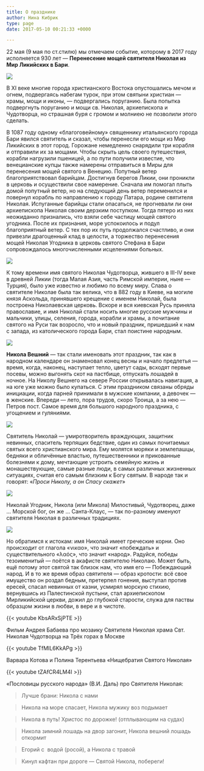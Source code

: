 ```yaml
---
title: О празднике
author: Нина Кибрик
type: page
date: 2017-05-10 00:21:33 +0000

---
```

22 мая (9 мая по ст.стилю) мы отмечаем событие, которому в 2017 году исполняется 930 лет — **Перенесение мощей святителя Николая из Мир Ликийских в Бари**.

![](/uploads/Nikola-XII-v.jpg)

В ХI веке многие города христианского Востока опустошались мечом и огнем, подвергаясь набегам турок, при этом святыни христиан — храмы, мощи и иконы, — подвергались поруганию. Была попытка подвергнуть поруганию и мощи св. Николая, архиепископа и Чудотворца, но страшная буря с громом и молниею не позволили этого сделать.

В 1087 году одному «благоговейному» священнику итальянского города Бари явился святитель и сказал, чтобы перенесли его мощи из Мир Ликийских в этот город. Горожане немедленно снарядили три корабля и отправили их за мощами. Чтобы скрыть цель своего путешествия, корабли нагрузили пшеницей, а по пути получили известие, что венецианские купцы также намерены отправиться в Миры для перенесения мощей святого в Венецию. Попутный ветер благоприятствовал барийцам. Достигнув берегов Ликии, они проникли в церковь и осуществили свое намерение. Сначала им помогал плыть домой попутный ветер, но на следующий день ветер переменился и повернул корабль по направлению к городу Патара, родине святителя Николая. Испуганные барийцы стали опасаться, не прогневали ли они архиепископа Николая своим дерзким поступком. Тогда пятеро из них неожиданно признались, что взяли себе частицу мощей святого угодника. После их признания, море успокоилось и подул благоприятный ветер. С тех пор их путь продолжался счастливо, и они привезли драгоценный клад в целости, а торжество перенесения мощей Николая Угодника в церковь святого Стефана в Бари сопровождалось многочисленными исцелениями больных.

![](/uploads/Nikolaj-Ugodnik-Chud.jpg)

К тому времени имя святого Николая Чудотворца, жившего в III-IV веке в древней Ликии (тогда Малая Азия, часть Римской империи, ныне — Турция), было уже известно и любимо по всему миру. Слава о святителе Николае была так велика, что в 882 году в Киеве, на могиле князя Аскольда, принявшего крещение с именем Николай, была построена Николаевская церковь. Вскоре и вся киевская Русь приняла православие, и имя Николай стали носить многие русские мужчины и мальчики, улицы, селения, города, корабли и храмы, а почитание святого на Руси так возросло, что и новый праздник, пришедший к нам с запада, из католического города Бари, стал поистине народным.

![](/uploads/Nikola.jpg)

**Никола Вешний** — так стали именовать этот праздник, так как в народном календаре он знаменовал конец весны и начало предлетья — время, когда, наконец, наступает тепло, цветут сады, всходят первые посевы, можно выгонять скот на пастбище, отпускать лошадей в ночное. На Николу Вешнего на севере России открывалась навигация, а на юге уже можно было купаться. С этим праздником связаны обряды инициации, когда парней принимали в мужские компании, а девочек — в женские. Впереди — лето, пора трудов, скоро Троица, а за нею — Петров пост. Самое время для большого народного праздника, с угощением и гуляниями.

![](/uploads/Nikola-dobryj.jpg)

Святитель Николай — умиротворитель враждующих, защитник невинных, спаситель терпящих бедствие, один из самых почитаемых святых всего христианского мира. Ему молятся моряки и землепашцы, бедняки и обличённые властью, путешественники и прикованные болезнями к дому, мечтающие устроить семейную жизнь и монашествующие, самые разные люди, в самых различных жизненных ситуациях, считая его самым близким к Богу святым. В народе так и говорят: «_Проси Николу, а он Спасу скажет_»

![](/uploads/Nikola-1.jpg)

Николай Угодник, Никола (или Микола) Милостивый, Чудотворец, даже … Морской бог, он же … Санта-Клаус, — так по-разному именуют святителя Николая в различных традициях.

![](/uploads/Nikola-Mozhajskij.jpeg)

Но обратимся к истокам: имя Николай имеет греческие корни. Оно происходит от глагола «νικαο», что значит «побеждать» и существительного «λαός», что значит «народ». Радуйся, победы тезоименитый — поётся в акафисте святителю Николаю. Может быть, ещё потому этот святой так близок нам, что имя его — Побеждающий народ. И в то же время образ святителя — образ кротости: всё свое имущество он роздал бедным, претерпел гонения, выступал против ересей, спасал невинных от казни, усмирял морскую стихию, вернувшись из Палестинской пустыни, стал архиепископом Мирликийской церкви, дожил до глубокой старости, служа для паствы образцом жизни в любви, в вере и в чистоте.

{{< youtube KbsARxSjPTE >}}

Фильм Андрея Бабаева про мозаику Святителя Николая храма Свт. Николая Чудотворца на Трёх горах в Москве

{{< youtube TfMlL6KkAPg >}}

Варвара Котова и Полина Терентьева «Нищебратия Святого Николая»

{{< youtube tZAfCR4LM4I >}}

«Пословицы русского народа» (В.И. Даль) про Святителя Николая:

> Лучше брани: Никола с нами

> Никола на море спасает, Никола мужику воз подымает

> Никола в путь! Христос по дорожке! (отплывающим на судах)

> Никола зимний лошадь на двор загонит, Никола вешний лошадь откормит

> Егорий с  водой (росой), а Никола с травой

> Кинул кафтан при дороге — Святой Никола, побереги!

 